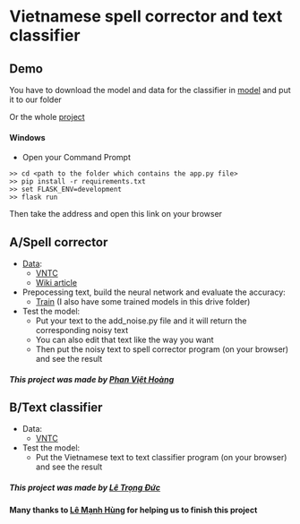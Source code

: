  # Vietnamese spell corrector and text classifier 

 ## Demo
 You have to download the model and data for the classifier in [model](https://drive.google.com/open?id=1PoZ39LpH1lOSLE_xNVJNc8ZkySFZN3O8) and put it to our folder
 
 Or the whole [project](https://drive.google.com/drive/folders/1EFoYtjXdUPGxrMoZKWRlW_iyGndnUpKS?usp=sharing)
 #### Windows
 
- Open your Command Prompt
```
>> cd <path to the folder which contains the app.py file>
>> pip install -r requirements.txt
>> set FLASK_ENV=development
>> flask run 
```
 Then take the address and open this link on your browser

## A/Spell corrector
- [Data](https://drive.google.com/drive/folders/1THy6bN6pwHEmRvLxfiGcW8dez5VwxzvG?usp=sharing): 
  - [VNTC](https://github.com/duyvuleo/VNTC)     
  - [Wiki article](https://dumps.wikimedia.org/viwiki/latest/)      
- Prepocessing text, build the neural network and evaluate the accuracy:
  - [Train](https://drive.google.com/drive/folders/1L8chuTULzRwc0QSCcYiTd4R3D5vXGzte?usp=sharing)
   (I also have some trained models in this drive folder)
- Test the model:
  - Put your text to the add_noise.py file and it will return the corresponding noisy text
  - You can also edit that text like the way you want
  - Then put the noisy text to spell corrector program (on your browser) and see the result
   
 ##### This project was made by [Phan Việt Hoàng](https://www.facebook.com/hoang.phanviet.90)
 
 ## B/Text classifier
- Data: 
  - [VNTC](https://github.com/duyvuleo/VNTC)     
- Test the model:
  - Put the Vietnamese text to text classifier program (on your browser) and see the result
   
 ##### This project was made by [Lê Trọng Đức](https://www.facebook.com/TrongDucLe.HUST)
     
#### Many thanks to [Lê Mạnh Hùng](https://www.facebook.com/langtu.khongtuoi) for helping us to finish this project




